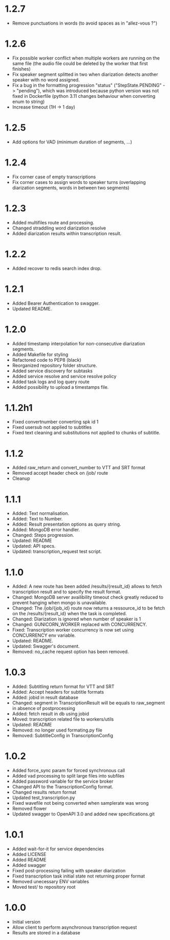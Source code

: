 # 1.2.7
 - Remove punctuations in words (to avoid spaces as in "allez-vous ?")

# 1.2.6
 - Fix possible worker conflict when multiple workers are running on the same file
    (the audio file could be deleted by the worker that first finishes)
 - Fix speaker segment splitted in two when diarization detects another speaker with no word assigned.
 - Fix a bug in the formatting progression "status" ("StepState.PENDING" -> "pending"),
    which was introduced because python version was not fixed in Dockerfile (python 3.11 changes behaviour when converting enum to string)
 - Increase timeout (1H -> 1 day)

# 1.2.5
 - Add options for VAD (minimum duration of segments, ...)

# 1.2.4
 - Fix corner case of empty transcriptions
 - Fix corner cases to assign words to speaker turns (overlapping diarization segments, words in between two segments)

# 1.2.3
 - Added multifiles route and processing.
 - Changed straddling word diarization resolve
 - Added diarization results within transcription result.

# 1.2.2
 - Added recover to redis search index drop.

# 1.2.1
 - Added Bearer Authentication to swagger.
 - Updated README.

# 1.2.0
 - Added timestamp interpolation for non-consecutive diarization segments.
 - Added Makefile for styling
 - Refactored code to PEP8 (black)
 - Reorganized repository folder structure.
 - Added service discovery for subtasks
 - Added service resolve and service resolve policy
 - Added task logs and log query route
 - Added possibility to upload a timestamps file.
 
# 1.1.2h1
 - Fixed convertnumber converting spk id 1
 - Fixed usersub not applied to subtitles
 - Fixed text cleaning and substitutions not applied to chunks of subtitle.

# 1.1.2
 - Added raw_return and convert_number to VTT and SRT format
 - Removed accept header check on /job/ route
 - Cleanup

# 1.1.1
 - Added: Text normalisation.
 - Added: Text to Number. 
 - Added: Result presentation options as query string.
 - Added: MongoDB error handler. 
 - Changed: Steps progression.
 - Updated: README
 - Updated: API specs.
 - Updated: transcription_request test script.

# 1.1.0
 - Added: A new route has been added /results/{result_id} allows to fetch transcription result and to specify the result format.
 - Changed: MongoDB server availibility timeout check greatly reduced to prevent hanging when mongo is unavailable.
 - Changed: The /job/{job_id} route now returns a ressource_id to be fetch on the /results/{result_id} when the task is completed.
 - Changed: Diarization is ignored when number of speaker is 1
 - Changed: GUNICORN_WORKER replaced with CONCURRENCY.
 - Fixed: Transcription worker concurrency is now set using CONCURRENCY env variable.
 - Updated: README.
 - Updated: Swagger's document.
 - Removed: no_cache request option has been removed.

# 1.0.3
 - Added: Subtitling return format for VTT and SRT 
 - Added: Accept headers for subtitle formats
 - Added: jobid in result database
 - Changed: segment in TranscriptionResult will be equals to raw_segment in absence of postprocessing
 - Added: fetch result in db using jobid
 - Moved: transcription related file to workers/utils
 - Updated: README
 - Removed: no longer used formating.py file
 - Removed: SubtitleConfig in TranscriptionConfig

# 1.0.2
 - Added force_sync param for forced synchronous call
 - Added vad processing to split large files into subfiles
 - Added password variable for the service broker
 - Changed API to the TranscriptionConfig format.
 - Changed results return format
 - Updated test_transcription.py
 - Fixed wavefile not being converted when samplerate was wrong
 - Removed flower
 - Updated swagger to OpenAPI 3.0 and added new specifications.git

# 1.0.1
 - Added wait-for-it for service dependencies
 - Added LICENSE
 - Added README
 - Added swagger
 - Fixed post-processing failing with speaker diarization
 - Fixed transcription task initial state not returning proper format
 - Removed unecessary ENV variables
 - Moved test/ to repository root
 
# 1.0.0
 - Initial version
 - Allow client to perform asynchronous transcription request
 - Results are stored in a database
